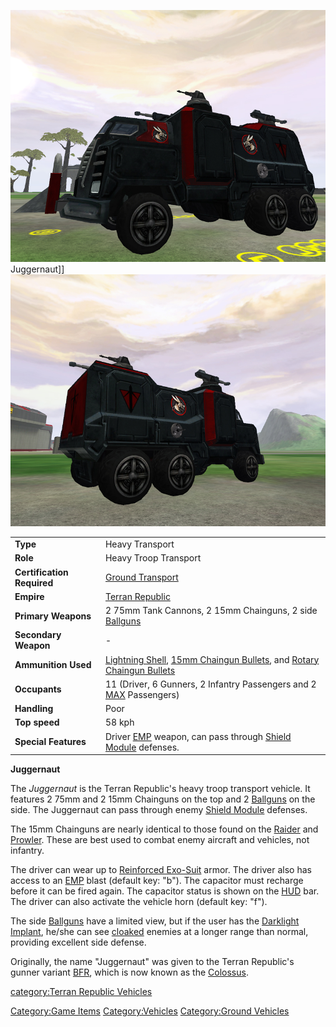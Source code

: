 ![](images/JuggernautFront.jpg "fig:JuggernautFront.jpg") Juggernaut\]\]
![](images/Juggernaut.jpg "fig:Juggernaut.jpg")

|                            |                                                                                                                                                                             |
| -------------------------- | --------------------------------------------------------------------------------------------------------------------------------------------------------------------------- |
| **Type**                   | Heavy Transport                                                                                                                                                             |
| **Role**                   | Heavy Troop Transport                                                                                                                                                       |
| **Certification Required** | [Ground Transport](Ground_Transport "wikilink")                                                                                                                             |
| **Empire**                 | [Terran Republic](Terran_Republic "wikilink")                                                                                                                               |
| **Primary Weapons**        | 2 75mm Tank Cannons, 2 15mm Chainguns, 2 side [Ballguns](Ballgun "wikilink")                                                                                                |
| **Secondary Weapon**       | \-                                                                                                                                                                          |
| **Ammunition Used**        | [Lightning Shell](Lightning_Shell "wikilink"), [15mm Chaingun Bullets](15mm_Chaingun_Bullets "wikilink"), and [Rotary Chaingun Bullets](Rotary_Chaingun_Bullets "wikilink") |
| **Occupants**              | 11 (Driver, 6 Gunners, 2 Infantry Passengers and 2 [MAX](MAX "wikilink") Passengers)                                                                                        |
| **Handling**               | Poor                                                                                                                                                                        |
| **Top speed**              | 58 kph                                                                                                                                                                      |
| **Special Features**       | Driver [EMP](EMP "wikilink") weapon, can pass through [Shield Module](Shield_Module "wikilink") defenses.                                                                   |

**Juggernaut**

The _Juggernaut_ is the Terran Republic's heavy troop transport vehicle.
It features 2 75mm and 2 15mm Chainguns on the top and 2
[Ballguns](Ballgun "wikilink") on the side. The Juggernaut can pass
through enemy [Shield Module](Shield_Module "wikilink") defenses.

The 15mm Chainguns are nearly identical to those found on the
[Raider](Raider "wikilink") and [Prowler](Prowler "wikilink"). These are
best used to combat enemy aircraft and vehicles, not infantry.

The driver can wear up to [Reinforced
Exo-Suit](Reinforced_Exo-Suit "wikilink") armor. The driver also has
access to an [EMP](EMP "wikilink") blast (default key: "b"). The
capacitor must recharge before it can be fired again. The capacitor
status is shown on the [HUD](HUD "wikilink") bar. The driver can also
activate the vehicle horn (default key: "f").

The side [Ballguns](Ballgun "wikilink") have a limited view, but if the
user has the [Darklight](Darklight "wikilink")
[Implant](Implant "wikilink"), he/she can see
[cloaked](Infiltration_Suit "wikilink") enemies at a longer range than
normal, providing excellent side defense.

Originally, the name "Juggernaut" was given to the Terran Republic's
gunner variant [BFR](BFR "wikilink"), which is now known as the
[Colossus](Colossus "wikilink").

[category:Terran Republic
Vehicles](category:Terran_Republic_Vehicles "wikilink")

[Category:Game Items](Category:Game_Items "wikilink")
[Category:Vehicles](Category:Vehicles "wikilink") [Category:Ground
Vehicles](Category:Ground_Vehicles "wikilink")
